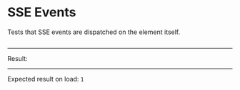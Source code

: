 # SSE Events

Tests that SSE events are dispatched on the element itself.

<div data-signals-result="0" data-on-load="@get('/tests/sse_events/data')"
  data-on-datastar-sse="$result++; events.innerHTML += evt.detail.type + '\n'">
  <pre id="events"></pre>
  <hr />
  Result:
  <code id="result" data-text="$result == 2 ? 1 : 0"></code>
  <hr />
  Expected result on load: <code>1</code>
</div>